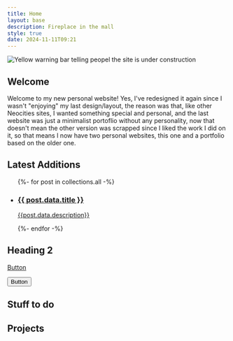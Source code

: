 ```yaml
---
title: Home
layout: base
description: Fireplace in the mall
style: true
date: 2024-11-11T09:21
---
```


<img src="/public/img/gifs/underconstruction.gif" alt="Yellow warning bar telling peopel the site is under construction" class="pixel full-img">

## Welcome

Welcome to my new personal website! Yes, I've redesigned it again since I wasn't "enjoying" my last design/layout, the reason was that, like other Neocities sites, I wanted something special and personal, and the last website was just a minimalist portoflio without any personality, now that doesn't mean the other version was scrapped since I liked the work I did on it, so that means I now have two personal websites, this one and a portfolio based on the older one.

## Latest Additions

<ul class="card-list">
{%- for post in collections.all -%}
  <li class="card-list-item">
  <a href="{{ post.url }}">
  <h3>
  {{ post.data.title }}</h3>
  <p>{{post.data.description}}</p>
  </a>
  </li>
{%- endfor -%}
</ul>

## Heading 2

<a href="" class="button">Button</a>

<button>Button</button>

## Stuff to do

## Projects
